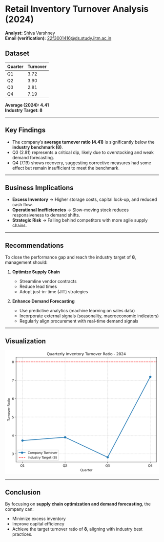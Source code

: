 # Retail Inventory Turnover Analysis (2024)

**Analyst:** Shiva Varshney  
**Email (verification):** 22f3001416@ds.study.iitm.ac.in  

## Dataset
| Quarter | Turnover |
|---------|----------|
| Q1      | 3.72     |
| Q2      | 3.90     |
| Q3      | 2.81     |
| Q4      | 7.19     |

**Average (2024): 4.41**  
**Industry Target: 8**

---

## Key Findings
- The company’s **average turnover ratio (4.41)** is significantly below the **industry benchmark (8)**.  
- Q3 (2.81) represents a critical dip, likely due to overstocking and weak demand forecasting.  
- Q4 (7.19) shows recovery, suggesting corrective measures had some effect but remain insufficient to meet the benchmark.

---

## Business Implications
- **Excess Inventory** → Higher storage costs, capital lock-up, and reduced cash flow.  
- **Operational Inefficiencies** → Slow-moving stock reduces responsiveness to demand shifts.  
- **Strategic Risk** → Falling behind competitors with more agile supply chains.

---

## Recommendations
To close the performance gap and reach the industry target of **8**, management should:

1. **Optimize Supply Chain**  
   - Streamline vendor contracts  
   - Reduce lead times  
   - Adopt just-in-time (JIT) strategies  

2. **Enhance Demand Forecasting**  
   - Use predictive analytics (machine learning on sales data)  
   - Incorporate external signals (seasonality, macroeconomic indicators)  
   - Regularly align procurement with real-time demand signals  

---

## Visualization
![Inventory Turnover Chart](turnover_chart.png)

---

## Conclusion
By focusing on **supply chain optimization and demand forecasting**, the company can:  
- Minimize excess inventory  
- Improve capital efficiency  
- Achieve the target turnover ratio of **8**, aligning with industry best practices.  

